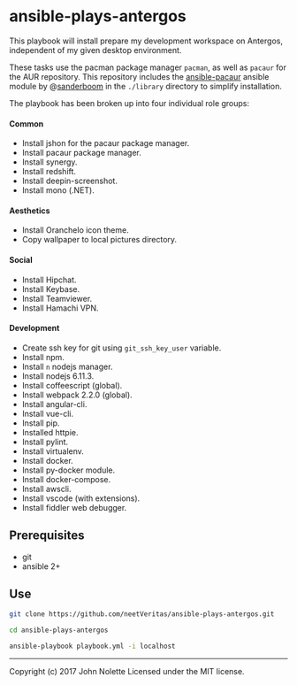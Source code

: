 # ansible-plays-antergos

This playbook will install prepare my development workspace on Antergos, independent of my given desktop environment.

These tasks use the pacman package manager `pacman`, as well as `pacaur` for the AUR repository. This repository includes the [ansible-pacaur](https://github.com/sanderboom/ansible-pacaur) ansible module by @[sanderboom](https://github.com/sanderboom) in the `./library` directory to simplify installation.

The playbook has been broken up into four individual role groups:

#### Common

* Install jshon for the pacaur package manager.
* Install pacaur package manager.
* Install synergy.
* Install redshift.
* Install deepin-screenshot.
* Install mono (.NET).

#### Aesthetics

* Install Oranchelo icon theme.
* Copy wallpaper to local pictures directory.

#### Social

* Install Hipchat.
* Install Keybase.
* Install Teamviewer.
* Install Hamachi VPN.

#### Development

* Create ssh key for git using `git_ssh_key_user` variable.
* Install npm.
* Install `n` nodejs manager.
* Install nodejs 6.11.3.
* Install coffeescript (global).
* Install webpack 2.2.0 (global).
* Install angular-cli.
* Install vue-cli.
* Install pip.
* Installed httpie.
* Install pylint.
* Install virtualenv.
* Install docker.
* Install py-docker module.
* Install docker-compose.
* Install awscli.
* Install vscode (with extensions).
* Install fiddler web debugger.

## Prerequisites

* git
* ansible 2+

## Use

```sh
git clone https://github.com/neetVeritas/ansible-plays-antergos.git

cd ansible-plays-antergos

ansible-playbook playbook.yml -i localhost
```

---
Copyright (c) 2017 John Nolette Licensed under the MIT license.
